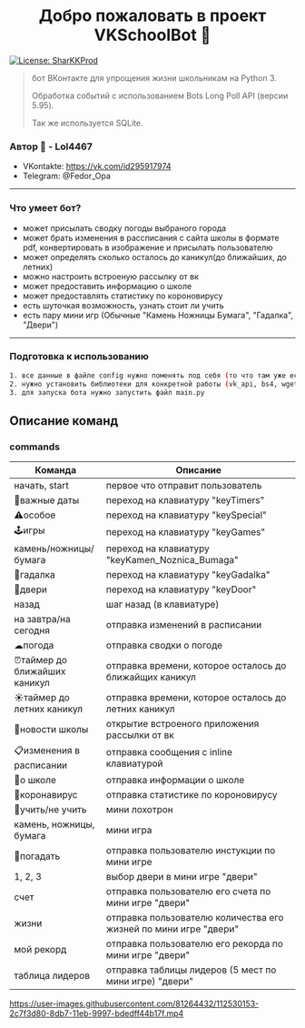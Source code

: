 <h1 align="center">Добро пожаловать в проект VKSchoolBot 👋</h1>

<p>
  <a href="#" target="_blank">
    <img alt="License: SharKKProd" src="https://img.shields.io/badge/License-Lol4467-yellow.svg" />
  </a>
  <a href="https://twitter.com/Sharkker_live" target="_blank">
  </a>
</p>

> бот ВКонтакте для упрощения жизни школьникам на Python 3. 
> 
> Обработка событий с использованием Bots Long Poll API (версии 5.95). 
> 
> Так же используется SQLite.

### Автор 👤 - **Lol4467**

* VKontakte: https://vk.com/id295917974
* Telegram: @Fedor_Opa
____
### Что умеет бот?

* может присылать сводку погоды выбраного города
* может брать изменения в рассписания с сайта школы в формате pdf, конвертировать в изображение и присылать пользователю
* может определять сколько осталось до каникул(до ближайших, до летних)
* можно настроить встроеную рассылку от вк
* может предоставить информацию о школе
* может предоставлять статистику по короновирусу
* есть шуточкая возможность, узнать стоит ли учить
* есть пару мини игр (Обычные "Камень Ножницы Бумага", "Гадалка", "Двери")

____
### Подготовка к использованию

```sh
1. все данные в файле config нужно поменять под себя (то что там уже есть вам не нужно).
2. нужно установить библиотеки для конкретной работы (vk_api, bs4, wget, pdf2image)
3. для запуска бота нужно запустить файл main.py 
```
## Описание команд
### commands
| Команда | Описание |
| ------ | ------ |
| начать, start | первое что отправит пользователь |
| 📌важные даты | переход на клавиатуру "keyTimers" |
| ⚠особое | переход на клавиатуру "keySpecial"  |
| 🕹игры | переход на клавиатуру "keyGames" |
| камень/ножницы/бумага | переход на клавиатуру "keyKamen_Noznica_Bumaga" |
| 🔮гадалка | переход на клавиатуру "keyGadalka" |
| 🚪двери | переход на клавиатуру "keyDoor" |
| назад | шаг назад (в клавиатуре) |
| на завтра/на сегодня | отправка изменений в расписании |
| ☁погода | отправка сводки о погоде |
| ⏰таймер до ближайших каникул | отправка времени, которое осталось до ближайщих каникул |
| ☀таймер до летних каникул  | отправка времени, которое осталось до летних каникул |
| 📰новости школы | открытие встроеного приложения рассылки от вк |
| 📋изменения в расписании | отправка сообщения с inline клавиатурой |
| 🏫о школе | отправка информации о школе |
| 🦠коронавирус | отправка статистике по короновирусу |
| 🎲учить/не учить | мини лохотрон |
| камень, ножницы, бумага | мини игра |
| 🔮погадать | отправка пользователю инстукции по мини игре|
| 1, 2, 3 | выбор двери в мини игре "двери" |
| счет | отправка пользователю его счета по мини игре "двери" |
| жизни | отправка пользователю количества его жизней по мини игре "двери" |
| мой рекорд | отправка пользователю его рекорда по мини игре "двери"  |
| таблица лидеров | отправка таблицы лидеров (5 мест по мини игре) "двери"|


https://user-images.githubusercontent.com/81264432/112530153-2c7f3d80-8db7-11eb-9997-bdedff44b17f.mp4


